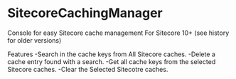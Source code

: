 # SitecoreCachingManager
Console for easy Sitecore cache management
For Sitecore 10+ (see history for older versions)

Features
-Search in the cache keys from All Sitecore caches.
-Delete a cache entry found with a search.
-Get all cache keys from the selected Sitecore caches.
-Clear the Selected Sitecotre caches.
